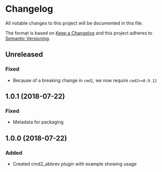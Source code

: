 # Changelog
All notable changes to this project will be documented in this file.

The format is based on [Keep a Changelog](http://keepachangelog.com/en/1.0.0/)
and this project adheres to [Semantic Versioning](http://semver.org/spec/v2.0.0.html).

## Unreleased

### Fixed
- Because of a breaking change in `cmd2`, we now require `cmd2>=0.9.12`


## 1.0.1 (2018-07-22)

### Fixed
- Metadata for packaging


## 1.0.0 (2018-07-22)

### Added
- Created cmd2_abbrev plugin with example showing usage

